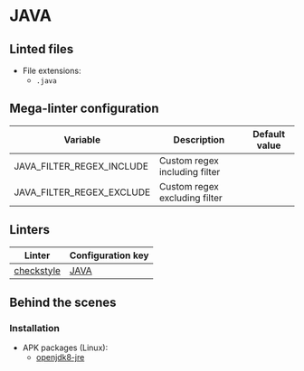 <!-- markdownlint-disable MD003 MD020 MD033 MD041 -->
<!-- Generated by .automation/build.py, please do not update manually -->
<!-- Instead, update descriptor file at https://github.com/nvuillam/mega-linter/tree/master/megalinter/descriptors/java.yml -->
# JAVA

## Linted files

- File extensions:
  - `.java`

## Mega-linter configuration

| Variable | Description | Default value |
| ----------------- | -------------- | -------------- |
| JAVA_FILTER_REGEX_INCLUDE | Custom regex including filter |  |
| JAVA_FILTER_REGEX_EXCLUDE | Custom regex excluding filter |  |

## Linters

| Linter | Configuration key |
| ------ | ----------------- |
| [checkstyle](java_checkstyle.md) | [JAVA](java_checkstyle.md) |

## Behind the scenes

### Installation

- APK packages (Linux):
  - [openjdk8-jre](https://pkgs.alpinelinux.org/packages?branch=edge&name=openjdk8-jre)

